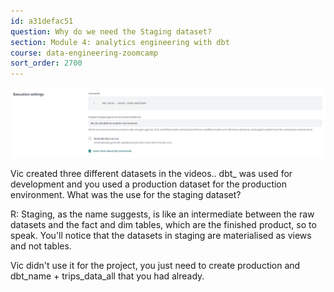 ```yaml
---
id: a31defac51
question: Why do we need the Staging dataset?
section: Module 4: analytics engineering with dbt
course: data-engineering-zoomcamp
sort_order: 2700
---
```


![Image](images/data-engineering-zoomcamp/image_d2b29adb.png)

Vic created three different datasets in the videos.. dbt_<name> was used for development and you used a production dataset for the production environment. What was the use for the staging dataset?

R: Staging, as the name suggests, is like an intermediate between the raw datasets and the fact and dim tables, which are the finished product, so to speak. You'll notice that the datasets in staging are materialised as views and not tables.

Vic didn't use it for the project, you just need to create production and dbt_name + trips_data_all that you had already.

